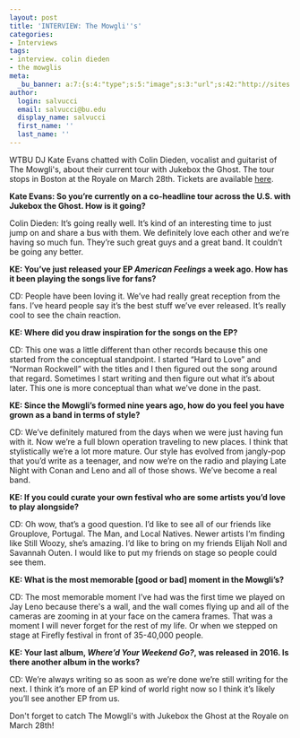 ```yaml
---
layout: post
title: 'INTERVIEW: The Mowgli''s'
categories:
- Interviews
tags:
- interview. colin dieden
- the mowglis
meta:
  _bu_banner: a:7:{s:4:"type";s:5:"image";s:3:"url";s:42:"http://sites.bu.edu/wtbu/files/2019/03/THEMOWGLI_1600x900.jpg";s:3:"alt";s:0:"";s:7:"post_id";s:4:"4013";s:4:"html";s:0:"";s:8:"position";s:12:"contentWidth";s:7:"caption";s:0:"";}
author:
  login: salvucci
  email: salvucci@bu.edu
  display_name: salvucci
  first_name: ''
  last_name: ''
---
```

WTBU DJ Kate Evans chatted with Colin Dieden, vocalist and guitarist of The Mowgli's, about their current tour with Jukebox the Ghost. The tour stops in Boston at the Royale on March 28th. Tickets are available [here](https://www.axs.com/events/366806/jukebox-the-ghost-the-mowgli-s-tickets?skin=boweryboston&src=CFC_BOSBOWERY_jukeboxmowglis_royale_2019_royalesite).

**Kate Evans: So you’re currently on a co-headline tour across the U.S. with Jukebox the Ghost. How is it going?**

Colin Dieden: It’s going really well. It’s kind of an interesting time to just jump on and share a bus with them. We definitely love each other and we’re having so much fun. They’re such great guys and a great band. It couldn’t be going any better.

**KE: You’ve just released your EP _American Feelings_ a week ago. How has it been playing the songs live for fans?**

CD: People have been loving it. We’ve had really great reception from the fans. I’ve heard people say it’s the best stuff we’ve ever released. It’s really cool to see the chain reaction.

**KE: Where did you draw inspiration for the songs on the EP?**

CD: This one was a little different than other records because this one started from the conceptual standpoint. I started “Hard to Love” and “Norman Rockwell” with the titles and I then figured out the song around that regard. Sometimes I start writing and then figure out what it’s about later. This one is more conceptual than what we’ve done in the past.

**KE: Since the Mowgli’s formed nine years ago, how do you feel you have grown as a band in terms of style?**

CD: We’ve definitely matured from the days when we were just having fun with it. Now we’re a full blown operation traveling to new places. I think that stylistically we’re a lot more mature. Our style has evolved from jangly-pop that you’d write as a teenager, and now we’re on the radio and playing Late Night with Conan and Leno and all of those shows. We’ve become a real band.

**KE: If you could curate your own festival who are some artists you’d love to play alongside?**

CD: Oh wow, that’s a good question. I’d like to see all of our friends like Grouplove, Portugal. The Man, and Local Natives. Newer artists I’m finding like Still Woozy, she’s amazing. I’d like to bring on my friends Elijah Noll and Savannah Outen. I would like to put my friends on stage so people could see them.

**KE: What is the most memorable \[good or bad\] moment in the Mowgli’s?**

CD: The most memorable moment I’ve had was the first time we played on Jay Leno because there's a wall, and the wall comes flying up and all of the cameras are zooming in at your face on the camera frames. That was a moment I will never forget for the rest of my life. Or when we stepped on stage at Firefly festival in front of 35-40,000 people.

**KE: Your last album, _Where’d Your Weekend Go?_, was released in 2016. Is there another album in the works?**

CD: We’re always writing so as soon as we’re done we’re still writing for the next. I think it’s more of an EP kind of world right now so I think it’s likely you’ll see another EP from us.

Don't forget to catch The Mowgli's with Jukebox the Ghost at the Royale on March 28th!